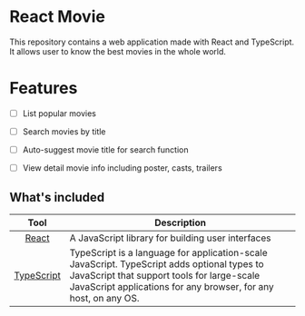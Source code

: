 # React Movie
This repository contains a web application made with React and TypeScript. It allows user to know the best movies in the whole world.

# Features
   - [ ] List popular movies
   - [ ] Search movies by title
   - [ ] Auto-suggest movie title for search function
   - [ ] View detail movie info including poster, casts, trailers


## What's included

| Tool             | Description   |
| :-------------:|--------------|
| [React](https://github.com/facebook/react) | A JavaScript library for building user interfaces |
| [TypeScript](https://github.com/microsoft/TypeScript/) | TypeScript is a language for application-scale JavaScript. TypeScript adds optional types to JavaScript that support tools for large-scale JavaScript applications for any browser, for any host, on any OS. |




